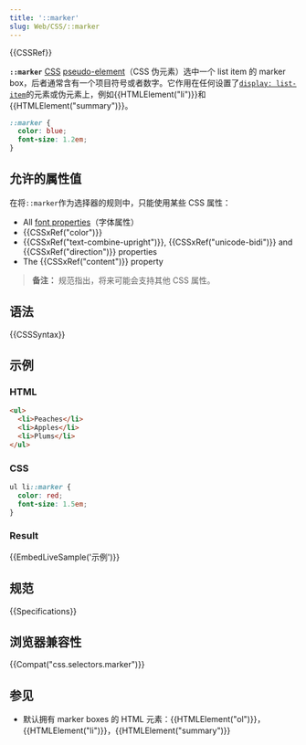 ```yaml
---
title: '::marker'
slug: Web/CSS/::marker
---
```

{{CSSRef}}

**`::marker`** [CSS](/zh-CN/docs/Web/CSS) [pseudo-element](/en/CSS/Pseudo-elements)（CSS 伪元素）选中一个 list item 的 marker box，后者通常含有一个项目符号或者数字。它作用在任何设置了[`display: list-item`](/zh-CN/docs/Web/CSS/display)的元素或伪元素上，例如{{HTMLElement("li")}}和{{HTMLElement("summary")}}。

```css
::marker {
  color: blue;
  font-size: 1.2em;
}
```

## 允许的属性值

在将`::marker`作为选择器的规则中，只能使用某些 CSS 属性：

- All [font properties](/zh-CN/docs/Web/CSS/CSS_Fonts)（字体属性）
- {{CSSxRef("color")}}
- {{CSSxRef("text-combine-upright")}}, {{CSSxRef("unicode-bidi")}} and {{CSSxRef("direction")}} properties
- The {{CSSxRef("content")}} property

> **备注：** 规范指出，将来可能会支持其他 CSS 属性。

## 语法

{{CSSSyntax}}

## 示例

### HTML

```html
<ul>
  <li>Peaches</li>
  <li>Apples</li>
  <li>Plums</li>
</ul>
```

### CSS

```css
ul li::marker {
  color: red;
  font-size: 1.5em;
}
```

### Result

{{EmbedLiveSample('示例')}}

## 规范

{{Specifications}}

## 浏览器兼容性

{{Compat("css.selectors.marker")}}

## 参见

- 默认拥有 marker boxes 的 HTML 元素：{{HTMLElement("ol")}}，{{HTMLElement("li")}}，{{HTMLElement("summary")}}
